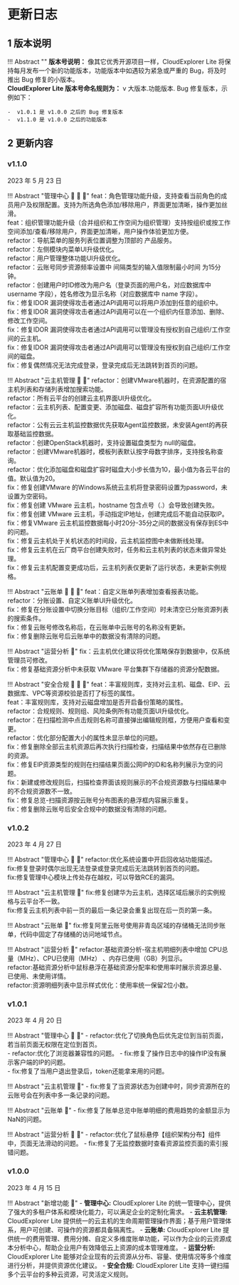 # 更新日志

## 1 版本说明

!!! Abstract ""
    **版本号说明：** 像其它优秀开源项目一样，CloudExplorer Lite 将保持每月发布一个新的功能版本，功能版本中如遇较为紧急或严重的 Bug，将及时推出 Bug 修复的小版本。  
    **CloudExplorer Lite 版本号命名规则为：** v 大版本.功能版本. Bug 修复版本，示例如下：

    -  v1.0.1 是 v1.0.0 之后的 Bug 修复版本
    -  v1.1.0 是 v1.0.0 之后的功能版本

## 2 更新内容

### v1.1.0

2023 年 5 月 23 日

!!! Abstract "管理中心 :star2: :sunflower: :palm_tree:"
    feat：角色管理功能升级，支持查看当前角色的成员用户及权限配置。支持为所选角色添加/移除用户，界面更加清晰，操作更加丝滑。    
    feat：组织管理功能升级（合并组织和工作空间为组织管理）支持按组织或按工作空间添加/查看/移除用户，界面更加清晰，用户操作体验更加方便。    
    refactor：导航菜单的服务列表位置调整为顶部的 产品服务。   
    refactor：左侧模块内菜单UI升级优化。   
    refactor：用户管理整体功能UI升级优化。   
    refactor：云账号同步资源频率设置中 间隔类型的输入值限制最小时间 为15分钟。   
    refactor：创建用户时ID修改为用户名（登录页面的用户名，对应数据库中 username 字段），姓名修改为显示名称（对应数据库中 name 字段）。  
    fix：修复IDOR 漏洞使得攻击者通过API调用可以将用户添加到任意的组织中。   
    fix：修复IDOR 漏洞使得攻击者通过API调用可以在一个组织内任意添加、删除、修改工作空间。   
    fix：修复IDOR 漏洞使得攻击者通过API调用可以管理没有授权到自己组织/工作空间的云主机。   
    fix：修复IDOR 漏洞使得攻击者通过API调用可以管理没有授权到自己组织/工作空间的磁盘。   
    fix：修复偶然情况无法完成登录，登录完成后无法跳转到首页的问题。     

!!! Abstract "云主机管理  :sunflower: :palm_tree:"
    refactor：创建VMware机器时，在资源配置的宿主机列表和存储列表增加搜索功能。   
    refactor：所有云平台的创建云主机界面UI升级优化。   
    refactor：云主机列表、配置变更、添加磁盘、磁盘扩容所有功能页面UI升级优化。   
    refactor：公有云云主机监控数据优先获取Agent监控数据，未安装Agent的再获取基础监控数据。   
    refactor：创建OpenStack机器时，支持设置磁盘类型为 null的磁盘。   
    refactor：创建VMware机器时，模板列表默认按字母数字排序，支持按名称查询。    
    refactor：优化添加磁盘和磁盘扩容时磁盘大小步长值为10，最小值为各云平台的值。默认值为20。    
    fix：修复创建VMware 的Windows系统云主机将登录密码设置为password，未设置为空密码。    
    fix：修复创建 VMware 云主机，hostname 包含点号（.）会导致创建失败。     
    fix：修复创建 VMware 云主机，手动指定IP地址，创建完成后不能自动获取IP。     
    fix：修复VMware 云主机监控数据每小时20分-35分之间的数据没有保存到ES中的问题。     
    fix：修复云主机处于关机状态的时间段，云主机监控图中未做断线处理。     
    fix：修复云主机在云厂商平台创建失败时，任务和云主机列表的状态未做异常处理。     
    fix：修复云主机配置变更成功后，云主机列表仅更新了运行状态，未更新实例规格。    

!!! Abstract "云账单  :star2: :sunflower: :palm_tree:"
    feat：自定义账单列表增加查看报表功能。     
    refactor：分账设置、自定义账单UI升级优化。     
    fix：修复在分账设置中切换分账目标（组织/工作空间）时未清空已分账资源列表的搜索条件。     
    fix：修复云账号修改名称后，在云账单中云账号的名称没有更新。     
    fix：修复删除云账号后云账单中的数据没有清除的问题。     

!!! Abstract "运营分析  :palm_tree:"
    fix：云主机优化建议将优化策略保存到数据中，仅系统管理员可修改。      
    fix：修复基础资源分析中未获取 VMware 平台集群下存储器的资源分配数据。      

!!! Abstract "安全合规  :star2: :sunflower: :palm_tree:"
    feat：丰富规则库，支持对云主机、磁盘、EIP、云数据库、VPC等资源校验是否打了标签的属性。     
    feat：丰富规则库，支持对云磁盘增加是否开启备份策略的属性。      
    refactor：合规规则、规则组、风险条例所有功能页面UI升级优化。     
    refactor：在扫描检测中点击规则名称可直接弹出编辑规则框，方便用户查看和变更。      
    refactor：优化部分配置大小的属性未显示单位的问题。      
    fix：修复删除全部云主机资源后再次执行扫描检查，扫描结果中依然存在已删除的资源。      
    fix：修复EIP资源类型的规则在扫描结果页面公网IP的ID和名称列展示为空的问题。     
    fix：新建或修改规则后，扫描检查界面该规则展示的不合规资源数与扫描结果中的不合规资源数不一致。      
    fix：修复总览-扫描资源按云账号分布图表的悬浮框内容展示重复。     
    fix：修复删除云账号后安全合规中的数据没有清除的问题。     



### v1.0.2

2023 年 4 月 27 日

!!! Abstract "管理中心 :sunflower: :palm_tree:"
    refactor:优化系统设置中开启回收站功能描述。     
    fix:修复登录时偶尔出现无法登录或登录完成后无法跳转到首页的问题。     
    fix:修复管理中心模块上传处存在越权，可以导致RCE的漏洞。    


!!! Abstract "云主机管理 :palm_tree:" 
    fix:修复创建华为云主机，选择区域后展示的实例规格与云平台不一致。    
    fix:修复云主机列表中前一页的最后一条记录会重复出现在后一页的第一条。     

!!! Abstract "云账单 :palm_tree:"
    fix:修复阿里云账号使用非青岛区域的存储桶无法同步账单，代码中固定了存储桶的访问地域节点。   

!!! Abstract "运营分析 :sunflower:"
    refactor:基础资源分析-宿主机明细列表中增加 CPU总量（MHz）、CPU已使用（MHz） 、内存已使用（GB）列显示。     
    refactor:基础资源分析中鼠标悬浮在基础资源分配率和使用率时展示资源总量、已使用、未使用详情。    
    refactor:资源明细列表中显示样式优化：使用率统一保留2位小数。   

### v1.0.1

2023 年 4 月 20 日

!!! Abstract "管理中心 :sunflower: :palm_tree:"
    - refactor:优化了切换角色后优先定位到当前页面，若当前页面无权限在定位到首页。        
    - refactor:优化了浏览器兼容性的问题。 
    - fix:修复了操作日志中的操作IP没有展示客户端的IP的问题。            
    - fix:修复了当用户退出登录后，token还能拿来用的问题。   

!!! Abstract "云主机管理 :palm_tree:"
    - fix:修复了当资源状态为创建中时，同步资源所在的云账号会在列表中多一条记录的问题。 

!!! Abstract "云账单 :palm_tree:"
    - fix:修复了账单总览中账单明细的费用趋势的金额显示为NaN的问题。

!!! Abstract "运营分析 :sunflower: :palm_tree:"
    - refactor:优化了鼠标悬停【组织架构分布】组件中，页面无法滑动的问题。 
    - fix:修复了无监控数据时查看资源监控页面的索引报错问题。


  


### v1.0.0

2023 年 4 月 15 日

!!! Abstract "新增功能 :star2:"
    -  **管理中心:**  CloudExplorer Lite 的统一管理中心，提供了强大的多租户体系和模块化能力，可以满足企业的定制化需求。
    -  **云主机管理:**  CloudExplorer Lite 提供统一的云主机的生命周期管理操作界面；基于用户管理体系，用户可创建、可操作的资源都具备隔离性。
    -  **云账单:**  CloudExplorer Lite 提供统一的费用管理、费用分摊、自定义多维度账单功能，可以作为企业的云资源成本分析中心，帮助企业用户有效降低云上资源的成本管理难度。
    -  **运营分析:**  CloudExplorer Lite 能够对企业现有的云资源从分布、容量、使用情况等多个维度进行分析，并提供资源优化建议。
    -  **安全合规:**  CloudExplorer Lite 支持一键扫描多个云平台的多种云资源，可灵活定义规则。 